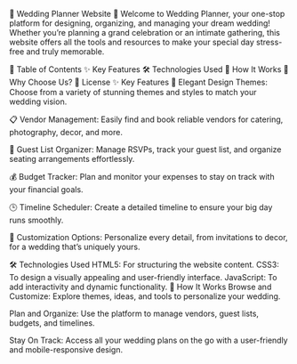 💍 Wedding Planner Website 💐
Welcome to Wedding Planner, your one-stop platform for designing, organizing, and managing your dream wedding! Whether you’re planning a grand celebration or an intimate gathering, this website offers all the tools and resources to make your special day stress-free and truly memorable.

📖 Table of Contents
✨ Key Features
🛠️ Technologies Used
🚀 How It Works
🎯 Why Choose Us?
📄 License
✨ Key Features
🌸 Elegant Design Themes:
Choose from a variety of stunning themes and styles to match your wedding vision.

📋 Vendor Management:
Easily find and book reliable vendors for catering, photography, decor, and more.

📝 Guest List Organizer:
Manage RSVPs, track your guest list, and organize seating arrangements effortlessly.

💰 Budget Tracker:
Plan and monitor your expenses to stay on track with your financial goals.

🕒 Timeline Scheduler:
Create a detailed timeline to ensure your big day runs smoothly.

🎀 Customization Options:
Personalize every detail, from invitations to decor, for a wedding that’s uniquely yours.

🛠️ Technologies Used
HTML5: For structuring the website content.
CSS3: To design a visually appealing and user-friendly interface.
JavaScript: To add interactivity and dynamic functionality.
🚀 How It Works
Browse and Customize:
Explore themes, ideas, and tools to personalize your wedding.

Plan and Organize:
Use the platform to manage vendors, guest lists, budgets, and timelines.

Stay On Track:
Access all your wedding plans on the go with a user-friendly and mobile-responsive design.

